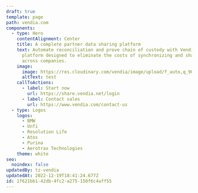 ```yaml
---
draft: true
template: page
path: vendia.com
components:
  - type: Hero
    contentAlignment: Center
    title: A complete partner data sharing platform
    text: Automate reconciliation and prove chain of custody with Vendia’s low code
      platform designed to eliminate the costs of synchronizing and sharing data
      across companies.
    image:
      image: https://res.cloudinary.com/vendia/image/upload/f_auto,q_90/v1666829792/user-images.githubusercontent.com..107442245..198142583-7df66b47-19d7-404f-a78e-8b0443f57804.png
      altText: test
    callToActions:
      - label: Start now
        url: https://share.vendia.net/login
      - label: Contact sales
        url: https://www.vendia.com/contact-us
  - type: Logos
    logos:
      - BMW
      - Unfi
      - Resolution Life
      - Atos
      - Purina
      - Aerotrax Technologies
    theme: white
seo:
  noindex: false
updatedBy: tz-vendia
updatedAt: 2022-12-19T18:41:24.677Z
id: 1f621bb1-42db-4fc2-a275-150f6c4aff55
---
```

